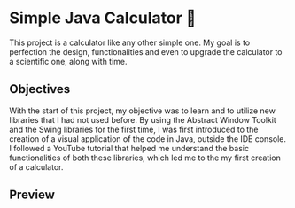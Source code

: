 # Simple Java Calculator 🧮

This project is a calculator like any other simple one. My goal is to perfection the design, functionalities and even to upgrade the calculator to a scientific one, along with time.

## Objectives

With the start of this project, my objective was to learn and to utilize new libraries that I had not used before. By using the Abstract Window Toolkit and the Swing libraries for the first time, I was first introduced to the creation of a visual application of the code in Java, outside the IDE console. I followed a YouTube tutorial that helped me understand the basic functionalities of both these libraries, which led me to the my first creation of a calculator.

## Preview
